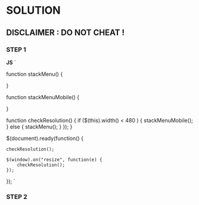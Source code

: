 # SOLUTION

## DISCLAIMER : DO NOT CHEAT !

### STEP 1

**JS**
`

function stackMenu() {
	
}

function stackMenuMobile() {
	
}

function checkResolution() {
		if ($(this).width() < 480 ) {
			stackMenuMobile();
		}
		else {
			stackMenu();
		}
	});
}

$(document).ready(function() {

	checkResolution();

	$(window).on("resize", function(e) {
		checkResolution();
	});
});
`

### STEP 2
